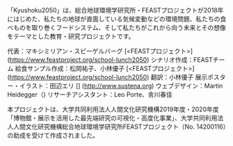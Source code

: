 「Kyushoku2050」は、総合地球環境学研究所・FEASTプロジェクトが2018年にはじめた、私たちの地球が直面している気候変動などの環境問題、私たちの食べものを取り巻くフードシステム、そして私たちがこれから向う未来とその想像をテーマとした教育・研究プロジェクトです。

代表：マキシミリアン・スピーゲルバーグ [<FEASTプロジェクト>] (<https://www.feastproject.org/school-lunch2050>)
シナリオ作成：FEASTチーム
給食サンプル作成：松岡祐子、小林優子 [<FEASTプロジェクト>] (<https://www.feastproject.org/school-lunch2050>)
翻訳：小林優子
展示ポスター・イラスト：田辺エリ [<Sustena Inc.>] (<http://www.sustena.org>)
ウェブデザイン：Martin Heidegger（)
リサーチアシスタント：Leo Porte、舎川春佳

本プロジェクトは、大学共同利用法人人間文化研究機構2019年度・2020年度「博物館・展示を活用した最先端研究の可視化・高度化事業」、大学共同利用法人人間文化研究機構総合地球環境学研究所FEASTプロジェクト（No. 14200116）の助成を受けて作成されました。
